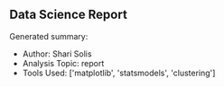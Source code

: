 ## Data Science Report

Generated summary:

- Author: Shari Solis
- Analysis Topic: report
- Tools Used: ['matplotlib', 'statsmodels', 'clustering']
